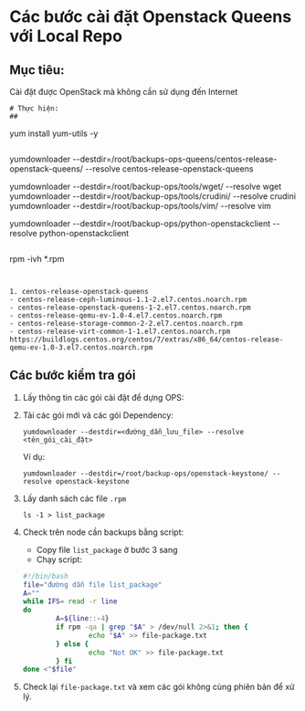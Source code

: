 # Các bước cài đặt Openstack Queens với Local Repo

## Mục tiêu:
Cài đặt được OpenStack mà không cần sử dụng đến Internet

```
# Thực hiện:
## 
```
yum install yum-utils -y
```

```
yumdownloader --destdir=/root/backups-ops-queens/centos-release-openstack-queens/ --resolve centos-release-openstack-queens

yumdownloader --destdir=/root/backup-ops/tools/wget/ --resolve wget
yumdownloader --destdir=/root/backup-ops/tools/crudini/ --resolve crudini
yumdownloader --destdir=/root/backup-ops/tools/vim/ --resolve vim


yumdownloader --destdir=/root/backup-ops/python-openstackclient --resolve python-openstackclient

```

```
rpm -ivh *.rpm
```


1. centos-release-openstack-queens
- centos-release-ceph-luminous-1.1-2.el7.centos.noarch.rpm
- centos-release-openstack-queens-1-2.el7.centos.noarch.rpm
- centos-release-qemu-ev-1.0-4.el7.centos.noarch.rpm
- centos-release-storage-common-2-2.el7.centos.noarch.rpm
- centos-release-virt-common-1-1.el7.centos.noarch.rpm
https://buildlogs.centos.org/centos/7/extras/x86_64/centos-release-qemu-ev-1.0-3.el7.centos.noarch.rpm
```

## Các bước kiểm tra gói
1. Lấy thông tin các gói cài đặt để dựng OPS:
2. Tải các gói mới và các gói Dependency:
    ```
    yumdownloader --destdir=<đường_dẫn_lưu_file> --resolve <tên_gói_cài_đặt>
    ```
    Ví dụ:
    ```
    yumdownloader --destdir=/root/backup-ops/openstack-keystone/ --resolve openstack-keystone
    ```

3. Lấy danh sách các file `.rpm`
    ```
    ls -1 > list_package
    ```

4. Check trên node cần backups bằng script:
    - Copy file `list_package` ở bước 3 sang
    - Chạy script:
    ```sh
    #!/bin/bash
    file="đường dẫn file list_package"
    A=""
    while IFS= read -r line
    do
            A=${line::-4}
            if rpm -qa | grep "$A" > /dev/null 2>&1; then {
                    echo "$A" >> file-package.txt
            } else {
                    echo "Not OK" >> file-package.txt
            } fi
    done <"$file"
    ```

5. Check lại `file-package.txt` và xem các gói không cùng phiên bản để xử lý.